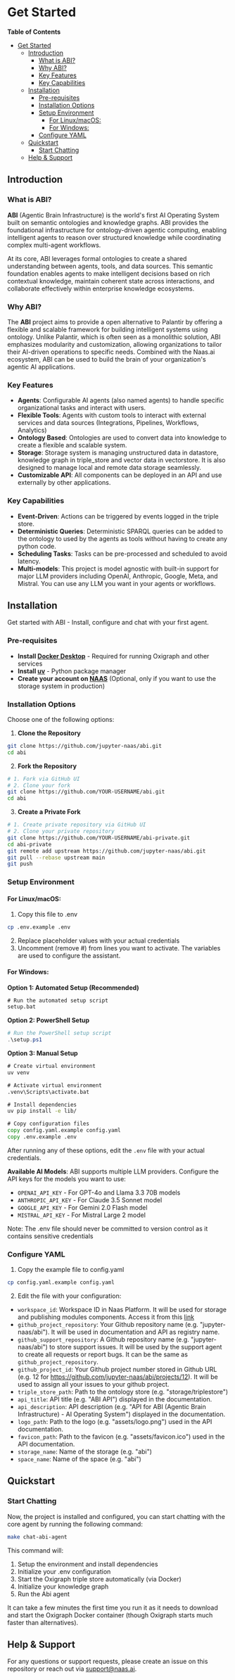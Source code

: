 # Get Started

**Table of Contents**

- [Get Started](#get-started)
  - [Introduction](#introduction)
    - [What is ABI?](#what-is-abi)
    - [Why ABI?](#why-abi)
    - [Key Features](#key-features)
    - [Key Capabilities](#key-capabilities)
  - [Installation](#installation)
    - [Pre-requisites](#pre-requisites)
    - [Installation Options](#installation-options)
    - [Setup Environment](#setup-environment)
      - [For Linux/macOS:](#for-linuxmacos)
      - [For Windows:](#for-windows)
    - [Configure YAML](#configure-yaml)
  - [Quickstart](#quickstart)
    - [Start Chatting](#start-chatting)
  - [Help \& Support](#help--support)

## Introduction

### What is ABI?

**ABI** (Agentic Brain Infrastructure) is the world's first AI Operating System built on semantic ontologies and knowledge graphs. ABI provides the foundational infrastructure for ontology-driven agentic computing, enabling intelligent agents to reason over structured knowledge while coordinating complex multi-agent workflows.

At its core, ABI leverages formal ontologies to create a shared understanding between agents, tools, and data sources. This semantic foundation enables agents to make intelligent decisions based on rich contextual knowledge, maintain coherent state across interactions, and collaborate effectively within enterprise knowledge ecosystems.

### Why ABI?
The **ABI** project aims to provide a open alternative to Palantir by offering a flexible and scalable framework for building intelligent systems using ontology. Unlike Palantir, which is often seen as a monolithic solution, ABI emphasizes modularity and customization, allowing organizations to tailor their AI-driven operations to specific needs. Combined with the Naas.ai ecosystem, ABI can be used to build the brain of your organization's agentic AI applications.

### Key Features

- **Agents**: Configurable AI agents (also named agents) to handle specific organizational tasks and interact with users.
- **Flexible Tools**: Agents with custom tools to interact with external services and data sources (Integrations, Pipelines, Workflows, Analytics)
- **Ontology Based**: Ontologies are used to convert data into knowledge to create a flexible and scalable system.
- **Storage**: Storage system is managing unstructured data in datastore, knowledge graph in triple_store and vector data in vectorstore. It is also designed to manage local and remote data storage seamlessly.
- **Customizable API**: All components can be deployed in an API and use externally by other applications.

### Key Capabilities

- **Event-Driven**: Actions can be triggered by events logged in the triple store.
- **Deterministic Queries**: Deterministic SPARQL queries can be added to the ontology to used by the agents as tools without having to create any python code.
- **Scheduling Tasks**: Tasks can be pre-processed and scheduled to avoid latency.
- **Multi-models**: This project is model agnostic with built-in support for major LLM providers including OpenAI, Anthropic, Google, Meta, and Mistral. You can use any LLM you want in your agents or workflows.

## Installation

Get started with ABI - Install, configure and chat with your first agent.

### Pre-requisites

- **Install [Docker Desktop](https://www.docker.com/products/docker-desktop/)** - Required for running Oxigraph and other services
- **Install [uv](https://docs.astral.sh/uv/getting-started/installation/)** - Python package manager
- **Create your account on [NAAS](https://naas.ai)** (Optional, only if you want to use the storage system in production)

### Installation Options

Choose one of the following options:

1. **Clone the Repository**
```bash
git clone https://github.com/jupyter-naas/abi.git
cd abi
```

2. **Fork the Repository**
```bash
# 1. Fork via GitHub UI
# 2. Clone your fork
git clone https://github.com/YOUR-USERNAME/abi.git
cd abi
```

3. **Create a Private Fork**
```bash
# 1. Create private repository via GitHub UI
# 2. Clone your private repository
git clone https://github.com/YOUR-USERNAME/abi-private.git
cd abi-private
git remote add upstream https://github.com/jupyter-naas/abi.git
git pull --rebase upstream main
git push
```

### Setup Environment

#### For Linux/macOS:

1. Copy this file to .env
```bash
cp .env.example .env
```
2. Replace placeholder values with your actual credentials
3. Uncomment (remove #) from lines you want to activate. The variables are used to configure the assistant.

#### For Windows:

**Option 1: Automated Setup (Recommended)**
```cmd
# Run the automated setup script
setup.bat
```

**Option 2: PowerShell Setup**
```powershell
# Run the PowerShell setup script
.\setup.ps1
```

**Option 3: Manual Setup**
```cmd
# Create virtual environment
uv venv

# Activate virtual environment
.venv\Scripts\activate.bat

# Install dependencies
uv pip install -e lib/

# Copy configuration files
copy config.yaml.example config.yaml
copy .env.example .env
```

After running any of these options, edit the `.env` file with your actual credentials.

**Available AI Models**: ABI supports multiple LLM providers. Configure the API keys for the models you want to use:
- `OPENAI_API_KEY` - For GPT-4o and Llama 3.3 70B models
- `ANTHROPIC_API_KEY` - For Claude 3.5 Sonnet model
- `GOOGLE_API_KEY` - For Gemini 2.0 Flash model
- `MISTRAL_API_KEY` - For Mistral Large 2 model

Note: The .env file should never be committed to version control
as it contains sensitive credentials

### Configure YAML

1. Copy the example file to config.yaml
```bash
cp config.yaml.example config.yaml
```

2. Edit the file with your configuration:
- `workspace_id`: Workspace ID in Naas Platform. It will be used for storage and publishing modules components. Access it from this [link](https://naas.ai/account/settings)
- `github_project_repository`: Your Github repository name (e.g. "jupyter-naas/abi"). It will be used in documentation and API as registry name.
- `github_support_repository`: A Github repository name (e.g. "jupyter-naas/abi") to store support issues. It will be used by the support agent to create all requests or report bugs. It can be the same as `github_project_repository`.
- `github_project_id`: Your Github project number stored in Github URL (e.g. 12 for https://github.com/jupyter-naas/abi/projects/12). It will be used to assign all your issues to your github project.
- `triple_store_path`: Path to the ontology store (e.g. "storage/triplestore")
- `api_title`: API title (e.g. "ABI API") displayed in the documentation.
- `api_description`: API description (e.g. "API for ABI (Agentic Brain Infrastructure) - AI Operating System") displayed in the documentation.
- `logo_path`: Path to the logo (e.g. "assets/logo.png") used in the API documentation.
- `favicon_path`: Path to the favicon (e.g. "assets/favicon.ico") used in the API documentation.
- `storage_name`: Name of the storage (e.g. "abi")
- `space_name`: Name of the space (e.g. "abi")

## Quickstart

### Start Chatting

Now, the project is installed and configured, you can start chatting with the core agent by running the following command:

```bash
make chat-abi-agent
```

This command will:
1. Setup the environment and install dependencies
2. Initialize your .env configuration 
3. Start the Oxigraph triple store automatically (via Docker)
4. Initialize your knowledge graph
5. Run the Abi agent

It can take a few minutes the first time you run it as it needs to download and start the Oxigraph Docker container (though Oxigraph starts much faster than alternatives).

## Help & Support
For any questions or support requests, please create an issue on this repository or reach out via [support@naas.ai](mailto:support@naas.ai).


